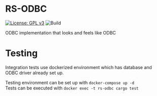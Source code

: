 # RS-ODBC

[![License: GPL v3](https://img.shields.io/badge/License-GPLv3-blue.svg)](https://github.com/mversic/rs-odbc/blob/master/LICENSE)
![Build](https://github.com/mversic/rs-odbc/actions/workflows/odbc-ci.yml/badge.svg)

ODBC implementation that looks and feels like ODBC

# Testing

Integration tests use dockerized environment which has database and ODBC driver already set up.

Testing environment can be set up with `docker-compose up -d`<br/>
Tests can be executed with `docker exec -t rs-odbc cargo test`
